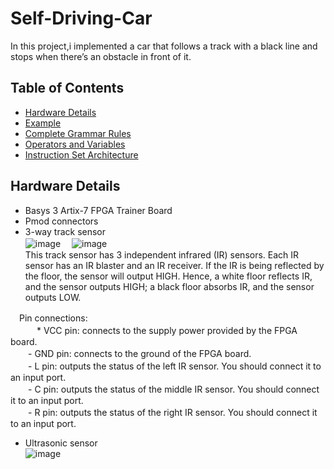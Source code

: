 # Self-Driving-Car
In this project,i implemented a car that follows a track with a black line and stops when there’s an obstacle in front of it.
  
  
## Table of Contents
* [Hardware Details](#Hardware-Details)
* [Example](#Example) 
* [Complete Grammar Rules](#Complete-Grammar-Rules)
* [Operators and Variables](#Operators-and-Variables)
* [Instruction Set Architecture](#Instruction-Set-Architecture)

## Hardware Details
- Basys 3 Artix-7 FPGA Trainer Board
- Pmod connectors
- 3-way track sensor  
![image](https://user-images.githubusercontent.com/86723888/154815908-60290024-db19-443e-b5d0-c4718fb3807a.png) 　![image](https://user-images.githubusercontent.com/86723888/154815920-97cd8817-840f-4531-b092-8ef306beed8c.png)  
This track sensor has 3 independent infrared (IR) sensors. Each IR sensor has an IR blaster and an IR
receiver. If the IR is being reflected by the floor, the sensor will output HIGH. Hence, a white floor
reflects IR, and the sensor outputs HIGH; a black floor absorbs IR, and the sensor outputs LOW.  
  
  
 　Pin connections:  
　　　* VCC pin: connects to the supply power provided by the FPGA board.  
　　- GND pin: connects to the ground of the FPGA board.  
　　- L pin: outputs the status of the left IR sensor. You should connect it to an input port.  
　　- C pin: outputs the status of the middle IR sensor. You should connect it to an input port.  
　　- R pin: outputs the status of the right IR sensor. You should connect it to an input port.  
  

    

- Ultrasonic sensor  
![image](https://user-images.githubusercontent.com/86723888/154815935-797438aa-481d-43a5-95ba-92137b9db3d6.png)
